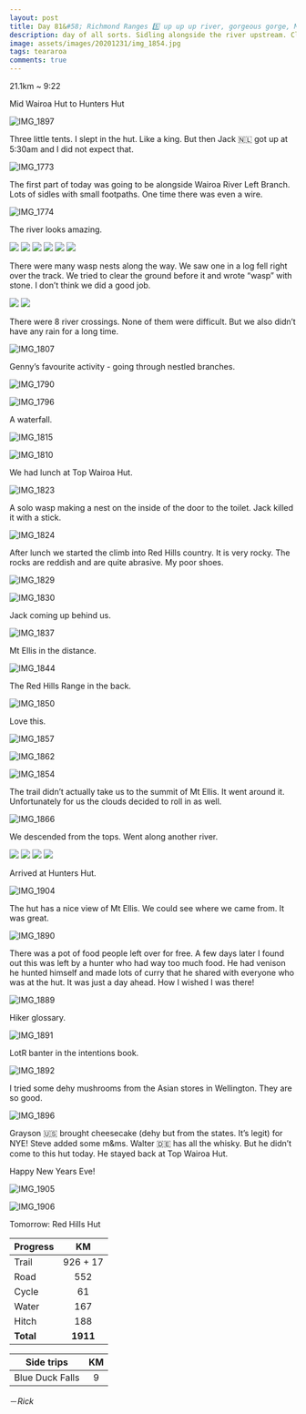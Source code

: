 ```yaml
---
layout: post
title: Day 81&#58; Richmond Ranges 5️⃣ up up up river, gorgeous gorge, Mt Ellis. NYE 🍾
description: day of all sorts. Sidling alongside the river upstream. Climbed through big maroon jagged rocks onto a ridge and sidled across a scree field. Briefly sidled around Mt Ellis summit. Came back down and walked alongside another river and eventually a steep hill climb to the hut. 
image: assets/images/20201231/img_1854.jpg
tags: teararoa
comments: true
---
```


21.1km ~ 9:22

Mid Wairoa Hut to Hunters Hut

![IMG_1897](/assets/images/20201231/img_1897.jpg)

Three little tents. I slept in the hut. Like a king. But then Jack 🇳🇱 got up at 5:30am and I did not expect that. 

![IMG_1773](/assets/images/20201231/img_1773.jpg)

The first part of today was going to be alongside Wairoa River Left Branch. Lots of sidles with small footpaths. One time there was even a wire. 

![IMG_1774](/assets/images/20201231/img_1774.jpg)

The river looks amazing. 

<div class="gallery" data-columns="2">
  <img src="/assets/images/20201231/img_1775.jpg">
  <img src="/assets/images/20201231/img_1782.jpg">
  <img src="/assets/images/20201231/img_1783.jpg">
  <img src="/assets/images/20201231/img_1785.jpg">
  <img src="/assets/images/20201231/img_1793.jpg">
  <img src="/assets/images/20201231/img_1801.jpg">
</div>

There were many wasp nests along the way. We saw one in a log fell right over the track. We tried to clear the ground before it and wrote “wasp” with stone. I don’t think we did a good job. 

<div class="gallery" data-columns="2">
  <img src="/assets/images/20201231/img_1779.jpg">
  <img src="/assets/images/20201231/img_1780.jpg">
</div>

There were 8 river crossings. None of them were difficult. But we also didn’t have any rain for a long time. 

![IMG_1807](/assets/images/20201231/img_1807.jpg)

Genny’s favourite activity - going through nestled branches.

![IMG_1790](/assets/images/20201231/img_1790.jpg)

![IMG_1796](/assets/images/20201231/img_1796.jpg)

A waterfall. 

![IMG_1815](/assets/images/20201231/img_1815.jpg)

![IMG_1810](/assets/images/20201231/img_1810.jpg)

We had lunch at Top Wairoa Hut. 

![IMG_1823](/assets/images/20201231/img_1823.jpg)

A solo wasp making a nest on the inside of the door to the toilet. Jack killed it with a stick. 

![IMG_1824](/assets/images/20201231/img_1824.jpg)

After lunch we started the climb into Red Hills country. It is very rocky. The rocks are reddish and are quite abrasive. My poor shoes. 

![IMG_1829](/assets/images/20201231/img_1829.jpg)

![IMG_1830](/assets/images/20201231/img_1830.jpg)

Jack coming up behind us. 

![IMG_1837](/assets/images/20201231/img_1837.jpg)

Mt Ellis in the distance. 

![IMG_1844](/assets/images/20201231/img_1844.jpg)

The Red Hills Range in the back. 

![IMG_1850](/assets/images/20201231/img_1850.jpg)

Love this. 

![IMG_1857](/assets/images/20201231/img_1857.jpg)

![IMG_1862](/assets/images/20201231/img_1862.jpg)

![IMG_1854](/assets/images/20201231/img_1854.jpg)

The trail didn’t actually take us to the summit of Mt Ellis. It went around it. Unfortunately for us the clouds decided to roll in as well. 

![IMG_1866](/assets/images/20201231/img_1866.jpg)

We descended from the tops. Went along another river. 

<div class="gallery" data-columns="2">
  <img src="/assets/images/20201231/img_1868.jpg">
  <img src="/assets/images/20201231/img_1874.jpg">
  <img src="/assets/images/20201231/img_1877.jpg">
  <img src="/assets/images/20201231/img_1880.jpg">
</div>

Arrived at Hunters Hut. 

![IMG_1904](/assets/images/20201231/img_1904.jpg)

The hut has a nice view of Mt Ellis. We could see where we came from. It was great. 

![IMG_1890](/assets/images/20201231/img_1890.jpg)

There was a pot of food people left over for free. A few days later I found out this was left by a hunter who had way too much food. He had venison he hunted himself and made lots of curry that he shared with everyone who was at the hut. It was just a day ahead. How I wished I was there!

![IMG_1889](/assets/images/20201231/img_1889.jpg)

Hiker glossary. 

![IMG_1891](/assets/images/20201231/img_1891.jpg)

LotR banter in the intentions book. 

![IMG_1892](/assets/images/20201231/img_1892.jpg)

I tried some dehy mushrooms from the Asian stores in Wellington. They are so good. 

![IMG_1896](/assets/images/20201231/img_1896.jpg)

Grayson 🇺🇸 brought cheesecake (dehy but from the states. It’s legit) for NYE! Steve added some m&ms. Walter 🇩🇪 has all the whisky. But he didn’t come to this hut today. He stayed back at Top Wairoa Hut. 

Happy New Years Eve!

![IMG_1905](/assets/images/20201231/img_1905.jpg)

![IMG_1906](/assets/images/20201231/img_1906.jpg)


Tomorrow: Red Hills Hut

| Progress | KM |
| ---- |:----:|
| Trail | 926 + 17 |
| Road | 552 |
| Cycle | 61 |
| Water | 167 |
| Hitch | 188 |
| **Total** | **1911** |

| Side trips | KM |
| ---- |:----:|
| Blue Duck Falls | 9 |


－_Rick_